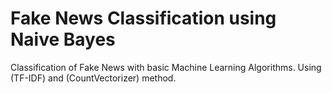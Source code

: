 # Fake News Classification using Naive Bayes
Classification of Fake News with basic Machine Learning Algorithms. Using (TF-IDF) and (CountVectorizer) method.
